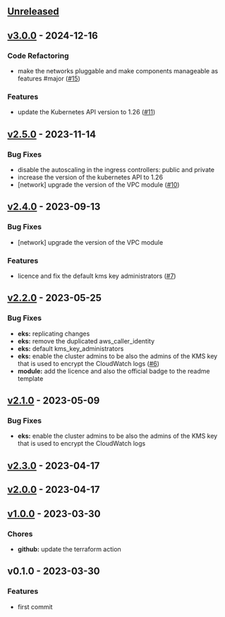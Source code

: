 <a name="unreleased"></a>
## [Unreleased]


<a name="v3.0.0"></a>
## [v3.0.0] - 2024-12-16
### Code Refactoring
- make the networks pluggable and make components manageable as features #major ([#15](/issues/15))

### Features
- update the Kubernetes API version to 1.26 ([#11](/issues/11))


<a name="v2.5.0"></a>
## [v2.5.0] - 2023-11-14
### Bug Fixes
- disable the autoscaling in the ingress controllers: public and private
- increase the version of the kubernetes API to 1.26
- [network] upgrade the version of the VPC module ([#10](/issues/10))


<a name="v2.4.0"></a>
## [v2.4.0] - 2023-09-13
### Bug Fixes
- [network] upgrade the version of the VPC module

### Features
- licence and fix the default kms key administrators ([#7](/issues/7))


<a name="v2.2.0"></a>
## [v2.2.0] - 2023-05-25
### Bug Fixes
- **eks:** replicating changes
- **eks:** remove the duplicated aws_caller_identity
- **eks:** default kms_key_administrators
- **eks:** enable the cluster admins to be also the admins of the KMS key that is used to encrypt the CloudWatch logs ([#6](/issues/6))
- **module:** add the licence and also the official badge to the readme template


<a name="v2.1.0"></a>
## [v2.1.0] - 2023-05-09
### Bug Fixes
- **eks:** enable the cluster admins to be also the admins of the KMS key that is used to encrypt the CloudWatch logs


<a name="v2.3.0"></a>
## [v2.3.0] - 2023-04-17

<a name="v2.0.0"></a>
## [v2.0.0] - 2023-04-17

<a name="v1.0.0"></a>
## [v1.0.0] - 2023-03-30
### Chores
- **github:** update the terraform action


<a name="v0.1.0"></a>
## v0.1.0 - 2023-03-30
### Features
- first commit


[Unreleased]: /compare/v3.0.0...HEAD
[v3.0.0]: /compare/v2.5.0...v3.0.0
[v2.5.0]: /compare/v2.4.0...v2.5.0
[v2.4.0]: /compare/v2.2.0...v2.4.0
[v2.2.0]: /compare/v2.1.0...v2.2.0
[v2.1.0]: /compare/v2.3.0...v2.1.0
[v2.3.0]: /compare/v2.0.0...v2.3.0
[v2.0.0]: /compare/v1.0.0...v2.0.0
[v1.0.0]: /compare/v0.1.0...v1.0.0
